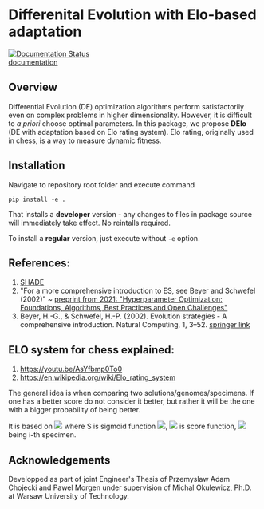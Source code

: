 # Differenital Evolution with Elo-based adaptation
[![Documentation Status](https://readthedocs.org/projects/delo/badge/?version=latest)](https://delo.readthedocs.io/en/latest/?badge=latest) <br>
[documentation](https://delo.readthedocs.io/en/latest/index.html)
## Overview
Differential Evolution (DE) optimization algorithms perform satisfactorily even on complex problems in higher dimensionality. However, it is difficult to *a priori* choose optimal parameters.
In this package, we propose **DElo** (DE with adaptation based on Elo rating system). Elo rating, originally used in chess, is a way to measure dynamic fitness.

## Installation
Navigate to repository root folder and execute command
```
pip install -e .
```
That installs a **developer** version - any changes to files in package source will immediately take effect. No reintalls required.

To install a **regular** version, just execute without `-e` option.

## References:
1. [SHADE](https://citeseerx.ist.psu.edu/viewdoc/download?doi=10.1.1.306.5259&rep=rep1&type=pdf)
2. "For a more comprehensive introduction to ES, see Beyer and Schwefel (2002)" ~ [preprint from 2021: "Hyperparameter Optimization: Foundations, Algorithms, Best Practices and Open Challenges"](https://www.researchgate.net/publication/353234152_Hyperparameter_Optimization_Foundations_Algorithms_Best_Practices_and_Open_Challenges?pli=1&loginT=7g6vBIQMadxoexmLGqhqYgf_hbU7syYOMK2fVRg8NuujDPL6zUglx3nMuG4grxh27pcimvyCLP3fk9K7kqieWvrC4agyDrs5FQ&uid=UYtHAAH0ScOSPfHCn0vHrwlgRHalOpRtqDfj&cp=re442_pb_hnsg_naas_p113&ch=reg&utm_medium=email&utm_source=researchgate&utm_campaign=re442&utm_term=re442_pb_hnsg_naas&utm_content=re442_pb_hnsg_naas_p113)
3. Beyer, H.-G., & Schwefel, H.-P. (2002). Evolution strategies - A comprehensive introduction. Natural Computing, 1, 3–52.
[springer link](https://link.springer.com/article/10.1023/A:1015059928466)

## ELO system for chess explained:
1. https://youtu.be/AsYfbmp0To0
2. https://en.wikipedia.org/wiki/Elo_rating_system

The general idea is when comparing two solutions/genomes/specimens. If one has a better score do not consider it better, but rather it will be the one with a bigger probability of being better.

It is based on <img src="https://render.githubusercontent.com/render/math?math=S(f(x_1)-f(x_2))"> where S is sigmoid function <img src="https://render.githubusercontent.com/render/math?math=S(y) = \frac{1}{1 %2B e^{-y}}">, <img src="https://render.githubusercontent.com/render/math?math=f"> is score function, <img src="https://render.githubusercontent.com/render/math?math=x_i"> being i-th specimen.

## Acknowledgements
Developped as part of joint Engineer's Thesis of Przemyslaw Adam Chojecki and Pawel Morgen under supervision of Michal Okulewicz, Ph.D. at Warsaw University of Technology.

